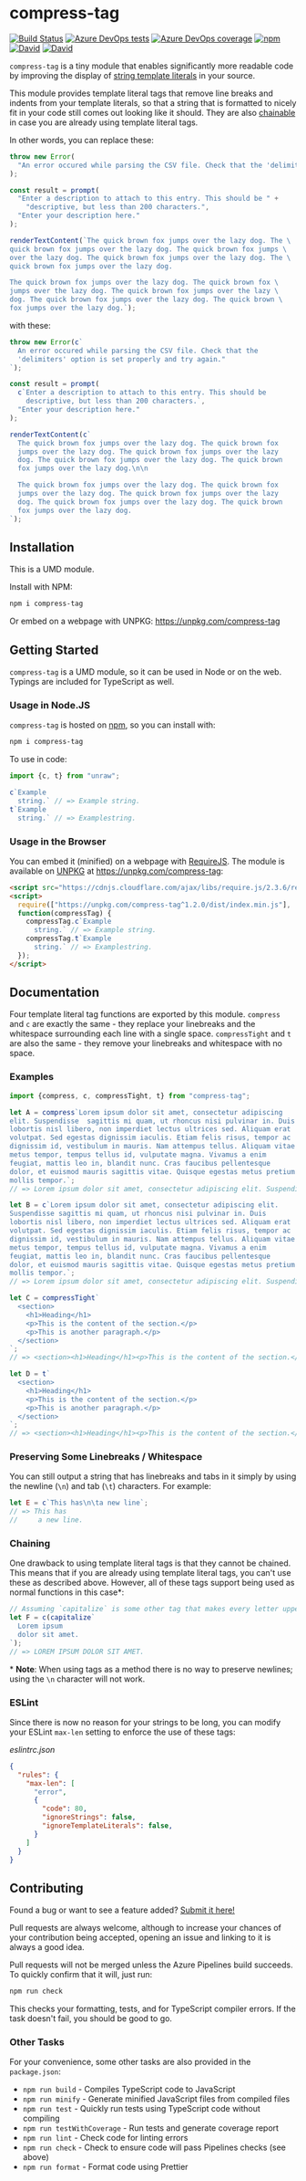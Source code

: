 # compress-tag

[![Build Status](https://dev.azure.com/iansan5653/compress-tag/_apis/build/status/iansan5653.compress-tag?branchName=master)](https://dev.azure.com/iansan5653/compress-tag/_build/latest?definitionId=2&branchName=master)
[![Azure DevOps tests](https://img.shields.io/azure-devops/tests/iansan5653/compress-tag/2?compact_message)](https://dev.azure.com/iansan5653/compress-tag/_build/latest?definitionId=2&branchName=master)
[![Azure DevOps coverage](https://img.shields.io/azure-devops/coverage/iansan5653/compress-tag/2)](https://dev.azure.com/iansan5653/compress-tag/_build/latest?definitionId=2&branchName=master)
[![npm](https://img.shields.io/npm/v/compress-tag)](https://www.npmjs.com/package/compress-tag)
[![David](https://img.shields.io/david/iansan5653/compress-tag)](https://www.npmjs.com/package/compress-tag?activeTab=dependencies)
[![David](https://img.shields.io/david/dev/iansan5653/compress-tag)](https://www.npmjs.com/package/compress-tag?activeTab=dependencies)

`compress-tag` is a tiny module that enables significantly more readable code by
improving the display of
[string template literals](https://developer.mozilla.org/en-US/docs/Web/JavaScript/Reference/Template_literals)
in your source.

This module provides template literal tags that remove line breaks and indents
from your template literals, so that a string that is formatted to nicely fit in
your code still comes out looking like it should. They are also
[chainable](#Chaining) in case you are already using template literal tags.

In other words, you can replace these:
```js
throw new Error(
  "An error occured while parsing the CSV file. Check that the 'delimiters' option is set properly and try again."
);

const result = prompt(
  "Enter a description to attach to this entry. This should be " +
    "descriptive, but less than 200 characters.",
  "Enter your description here."
);

renderTextContent(`The quick brown fox jumps over the lazy dog. The \
quick brown fox jumps over the lazy dog. The quick brown fox jumps \
over the lazy dog. The quick brown fox jumps over the lazy dog. The \
quick brown fox jumps over the lazy dog.

The quick brown fox jumps over the lazy dog. The quick brown fox \
jumps over the lazy dog. The quick brown fox jumps over the lazy \
dog. The quick brown fox jumps over the lazy dog. The quick brown \
fox jumps over the lazy dog.`);
```

with these:
```js
throw new Error(c`
  An error occured while parsing the CSV file. Check that the
  'delimiters' option is set properly and try again."
`);

const result = prompt(
  c`Enter a description to attach to this entry. This should be
    descriptive, but less than 200 characters.`,
  "Enter your description here."
);

renderTextContent(c`
  The quick brown fox jumps over the lazy dog. The quick brown fox
  jumps over the lazy dog. The quick brown fox jumps over the lazy
  dog. The quick brown fox jumps over the lazy dog. The quick brown
  fox jumps over the lazy dog.\n\n

  The quick brown fox jumps over the lazy dog. The quick brown fox
  jumps over the lazy dog. The quick brown fox jumps over the lazy
  dog. The quick brown fox jumps over the lazy dog. The quick brown
  fox jumps over the lazy dog.
`);
```

## Installation

This is a UMD module.

Install with NPM:

```bash
npm i compress-tag
```

Or embed on a webpage with UNPKG: https://unpkg.com/compress-tag

## Getting Started

`compress-tag` is a UMD module, so it can be used in Node or on the web. Typings are
included for TypeScript as well.

### Usage in Node.JS

`compress-tag` is hosted on [npm](https://www.npmjs.com/compress-tag), so you
can install with:

```bash
npm i compress-tag
```

To use in code:

```js
import {c, t} from "unraw";

c`Example
  string.` // => Example string.
t`Example
  string.` // => Examplestring.
```

### Usage in the Browser

You can embed it (minified) on a webpage with
[RequireJS](https://requirejs.org/). The module is available on
[UNPKG](https://unpkg.com) at https://unpkg.com/compress-tag:

```html
<script src="https://cdnjs.cloudflare.com/ajax/libs/require.js/2.3.6/require.min.js"></script>
<script>
  require(["https://unpkg.com/compress-tag^1.2.0/dist/index.min.js"], 
  function(compressTag) {
    compressTag.c`Example
      string.` // => Example string.
    compressTag.t`Example
      string.` // => Examplestring.
  });
</script>
```

## Documentation

Four template literal tag functions are exported by this module. `compress` and
`c` are exactly the same - they replace your linebreaks and the whitespace
surrounding each line with a single space. `compressTight` and `t` are also the
same - they remove your linebreaks and whitespace with no space.

### Examples

```js
import {compress, c, compressTight, t} from "compress-tag";

let A = compress`Lorem ipsum dolor sit amet, consectetur adipiscing
elit. Suspendisse  sagittis mi quam, ut rhoncus nisi pulvinar in. Duis
lobortis nisl libero, non imperdiet lectus ultrices sed. Aliquam erat
volutpat. Sed egestas dignissim iaculis. Etiam felis risus, tempor ac
dignissim id, vestibulum in mauris. Nam attempus tellus. Aliquam vitae
metus tempor, tempus tellus id, vulputate magna. Vivamus a enim
feugiat, mattis leo in, blandit nunc. Cras faucibus pellentesque
dolor, et euismod mauris sagittis vitae. Quisque egestas metus pretium
mollis tempor.`;
// => Lorem ipsum dolor sit amet, consectetur adipiscing elit. Suspendisse sagittis mi quam, ut rhoncus nisi pulvinar in. Duis lobortis nisl libero, non imperdiet lectus ultrices sed. Aliquam erat volutpat. Sed egestas dignissim iaculis. Etiam felis risus, tempor ac dignissim id, vestibulum in mauris. Nam attempus tellus. Aliquam vitae metus tempor, tempus tellus id, vulputate magna. Vivamus a enim feugiat, mattis leo in, blandit nunc. Cras faucibus pellentesque dolor, et euismod mauris sagittis vitae. Quisque egestas metus pretium mollis tempor.

let B = c`Lorem ipsum dolor sit amet, consectetur adipiscing elit.
Suspendisse sagittis mi quam, ut rhoncus nisi pulvinar in. Duis
lobortis nisl libero, non imperdiet lectus ultrices sed. Aliquam erat
volutpat. Sed egestas dignissim iaculis. Etiam felis risus, tempor ac
dignissim id, vestibulum in mauris. Nam attempus tellus. Aliquam vitae
metus tempor, tempus tellus id, vulputate magna. Vivamus a enim
feugiat, mattis leo in, blandit nunc. Cras faucibus pellentesque
dolor, et euismod mauris sagittis vitae. Quisque egestas metus pretium
mollis tempor.`;
// => Lorem ipsum dolor sit amet, consectetur adipiscing elit. Suspendisse sagittis mi quam, ut rhoncus nisi pulvinar in. Duis lobortis nisl libero, non imperdiet lectus ultrices sed. Aliquam erat volutpat. Sed egestas dignissim iaculis. Etiam felis risus, tempor ac dignissim id, vestibulum in mauris. Nam attempus tellus. Aliquam vitae metus tempor, tempus tellus id, vulputate magna. Vivamus a enim feugiat, mattis leo in, blandit nunc. Cras faucibus pellentesque dolor, et euismod mauris sagittis vitae. Quisque egestas metus pretium mollis tempor.

let C = compressTight`
  <section>
    <h1>Heading</h1>
    <p>This is the content of the section.</p>
    <p>This is another paragraph.</p>
  </section>
`;
// => <section><h1>Heading</h1><p>This is the content of the section.</p><p>This is another paragraph.</p></section>

let D = t`
  <section>
    <h1>Heading</h1>
    <p>This is the content of the section.</p>
    <p>This is another paragraph.</p>
  </section>
`;
// => <section><h1>Heading</h1><p>This is the content of the section.</p><p>This is another paragraph.</p></section>
```

### Preserving Some Linebreaks / Whitespace

You can still output a string that has linebreaks and tabs in it simply by using
the newline (`\n`) and tab (`\t`) characters. For example:

```js
let E = c`This has\n\ta new line`;
// => This has
//     a new line.
```

### Chaining
One drawback to using template literal tags is that they cannot be chained. This
means that if you are already using template literal tags, you can't use these
as described above. However, all of these tags support being used as normal
functions in this case\*:

```js
// Assuming `capitalize` is some other tag that makes every letter uppercase:
let F = c(capitalize`
  Lorem ipsum
  dolor sit amet.
`);
// => LOREM IPSUM DOLOR SIT AMET.
```

\* **Note**: When using tags as a method there is no way to preserve newlines;
using the `\n` character will not work.

### ESLint
Since there is now no reason for your strings to be long, you can modify your
ESLint `max-len` setting to enforce the use of these tags:

*eslintrc.json*
```json
{
  "rules": {
    "max-len": [
      "error",
      {
        "code": 80,
        "ignoreStrings": false,
        "ignoreTemplateLiterals": false,
      }
    ]
  }
}
```

## Contributing

Found a bug or want to see a feature added?
[Submit it here!](https://github.com/iansan5653/compress-tag/issues)

Pull requests are always welcome, although to increase your chances of your
contribution being accepted, opening an issue and linking to it is always a
good idea.

Pull requests will not be merged unless the Azure Pipelines build succeeds. To
quickly confirm that it will, just run:
```bash
npm run check
```
This checks your formatting, tests, and for TypeScript compiler errors. If the
task doesn't fail, you should be good to go.

### Other Tasks
For your convenience, some other tasks are also provided in the `package.json`:
* `npm run build` - Compiles TypeScript code to JavaScript
* `npm run minify` - Generate minified JavaScript files from compiled files
* `npm run test` - Quickly run tests using TypeScript code without compiling
* `npm run testWithCoverage` - Run tests and generate coverage report
* `npm run lint` - Check code for linting errors
* `npm run check` - Check to ensure code will pass Pipelines checks (see above)
* `npm run format` - Format code using Prettier
